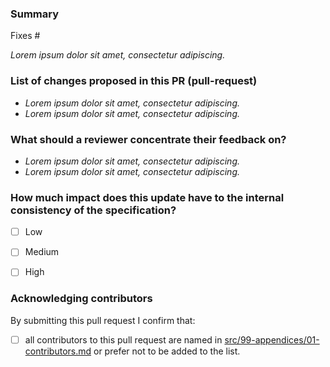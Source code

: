 <!--
Please complete the following sections when you submit your pull request.

You are encouraged to keep this top level comment box updated as you
develop and respond to reviews.

Note that text within html comment tags will not be rendered.
-->
### Summary

<!-- Describe the problem you're trying to fix in this pull request. Please
reference any related issue and use fixes/close to automatically close them,
if pertinent -->

Fixes #<NUM> <!-- (e.g. Fixes #58.) -->

*Lorem ipsum dolor sit amet, consectetur adipiscing.*

### List of changes proposed in this PR (pull-request)

<!-- We suggest using bullets (indicated by * or -) and filled checkboxes [x] here -->

* *Lorem ipsum dolor sit amet, consectetur adipiscing.*
* *Lorem ipsum dolor sit amet, consectetur adipiscing.*


### What should a reviewer concentrate their feedback on?

<!-- This section is particularly useful if you have a pull request that is
still in development. You can guide the reviews to focus on the parts that are
ready for their comments. -->

<!-- We suggest using bullets (indicated by * or -) and filled checkboxes [x] here -->

* *Lorem ipsum dolor sit amet, consectetur adipiscing.*
* *Lorem ipsum dolor sit amet, consectetur adipiscing.*


### How much impact does this update have to the internal consistency of the specification?

<!-- Please select one of the boxes.

Some examples:
  * A low impact change: fix a typo or add an example
  * A medium impact change: changing/clarifying the description of a metadata field
  * A high impact change: merging a BIDS extension, adding a new metadata field

-->

- [ ] Low
- [ ] Medium
- [ ] High


### Acknowledging contributors

<!-- Please select the box when confirmed -->

By submitting this pull request I confirm that:

- [ ] all contributors to this pull request are named in [src/99-appendices/01-contributors.md](src/99-appendices/01-contributors.md) or prefer not to be added to the list.
